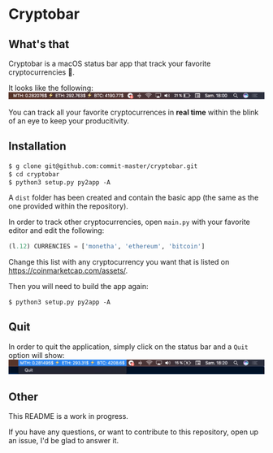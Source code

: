 # Cryptobar

## What's that
Cryptobar is a macOS status bar app that track your favorite cryptocurrencies 🚀.

It looks like the following:
![preview](./assets/preview.png)

You can track all your favorite cryptocurrences in **real time** within the blink of an eye to keep your producitivity.

## Installation

```
$ g clone git@github.com:commit-master/cryptobar.git
$ cd cryptobar
$ python3 setup.py py2app -A
```

A `dist` folder has been created and contain the basic app (the same as the one provided within the repository).

In order to track other cryptocurrencies, open `main.py` with your favorite editor and edit the following:

```python
(l.12) CURRENCIES = ['monetha', 'ethereum', 'bitcoin']
```

Change this list with any cryptocurrency you want that is listed on https://coinmarketcap.com/assets/.

Then you will need to build the app again:
```
$ python3 setup.py py2app -A
```

## Quit
In order to quit the application, simply click on the status bar and a `Quit` option will show:
![quit](./assets/quit.png)

## Other
This README is a work in progress.

If you have any questions, or want to contribute to this repository, open up an issue, I'd be glad to answer it.